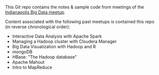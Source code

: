 This Git repo contains the notes & sample code from meetings of the [Indianapolis Big Data meetup](http://www.meetup.com/IndyBigData/).

Content associated with the following past meetups is contained this repo (in reverse chronological order):

* Interactive Data Analysis with Apache Spark
* Managing a Hadoop cluster with Cloudera Manager
* Big Data Visualization with Hadoop and R
* mongoDB
* HBase: "The Hadoop database"
* Apache Mahout
* Intro to MapReduce
